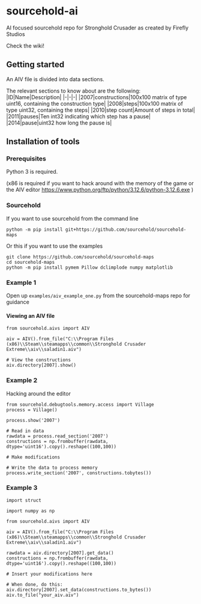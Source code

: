 # sourcehold-ai
AI focused sourcehold repo for Stronghold Crusader as created by Firefly Studios

Check the wiki!


## Getting started

An AIV file is divided into data sections.

The relevant sections to know about are the following:
|ID|Name|Description|
|-|-|-|
|2007|constructions|100x100 matrix of type uint16, containing the construction type|
|2008|steps|100x100 matrix of type uint32, containing the steps|
|2010|step count|Amount of steps in total|
|2011|pauses|Ten int32 indicating which step has a pause|
|2014|pause|uint32 how long the pause is|


## Installation of tools

### Prerequisites
Python 3 is required.

(x86 is required if you want to hack around with the memory of the game or the AIV editor https://www.python.org/ftp/python/3.12.6/python-3.12.6.exe )

### Sourcehold
If you want to use sourcehold from the command line
```cmd=
python -m pip install git+https://github.com/sourcehold/sourcehold-maps
```

Or this if you want to use the examples
```cmd=
git clone https://github.com/sourcehold/sourcehold-maps
cd sourcehold-maps
python -m pip install pymem Pillow dclimplode numpy matplotlib
```


### Example 1
Open up `examples/aiv_example_one.py` from the sourcehold-maps repo for guidance

#### Viewing an AIV file
```python=
from sourcehold.aivs import AIV

aiv = AIV().from_file("C:\\Program Files (x86)\\Steam\\steamapps\\common\\Stronghold Crusader Extreme\\aiv\\saladin1.aiv")

# View the constructions
aiv.directory[2007].show()
```

### Example 2
Hacking around the editor
```python=
from sourcehold.debugtools.memory.access import Village
process = Village()

process.show('2007')

# Read in data
rawdata = process.read_section('2007')
constructions = np.frombuffer(rawdata, dtype='uint16').copy().reshape((100,100))

# Make modifications

# Write the data to process memory
process.write_section('2007', constructions.tobytes())
```

### Example 3
```py=
import struct

import numpy as np

from sourcehold.aivs import AIV

aiv = AIV().from_file("C:\\Program Files (x86)\\Steam\\steamapps\\common\\Stronghold Crusader Extreme\\aiv\\saladin1.aiv")

rawdata = aiv.directory[2007].get_data()
constructions = np.frombuffer(rawdata, dtype='uint16').copy().reshape((100,100))

# Insert your modifications here

# When done, do this:
aiv.directory[2007].set_data(constructions.to_bytes())
aiv.to_file("your_aiv.aiv")
```
